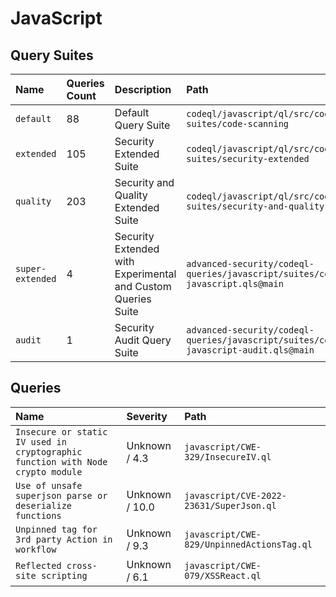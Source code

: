 # JavaScript

## Query Suites
<!-- AUTOMATION-SUITES -->
| Name | Queries Count | Description | Path |
| :--- | :---- | :--- | :--- |
| `default` | 88 | Default Query Suite | `codeql/javascript/ql/src/codeql-suites/code-scanning` |
| `extended` | 105 | Security Extended Suite | `codeql/javascript/ql/src/codeql-suites/security-extended` |
| `quality` | 203 | Security and Quality Extended Suite | `codeql/javascript/ql/src/codeql-suites/security-and-quality` |
| `super-extended` | 4 | Security Extended with Experimental and Custom Queries Suite | `advanced-security/codeql-queries/javascript/suites/codeql-javascript.qls@main` |
| `audit` | 1 | Security Audit Query Suite | `advanced-security/codeql-queries/javascript/suites/codeql-javascript-audit.qls@main` |


<!-- AUTOMATION-SUITES -->

## Queries
<!-- AUTOMATION-QUERIES -->
| Name | Severity | Path |
| :--- | :------- | :--- |
| `Insecure or static IV used in cryptographic function with Node crypto module` | Unknown / 4.3 | `javascript/CWE-329/InsecureIV.ql` |
| `Use of unsafe superjson parse or deserialize functions` | Unknown / 10.0 | `javascript/CVE-2022-23631/SuperJson.ql` |
| `Unpinned tag for 3rd party Action in workflow` | Unknown / 9.3 | `javascript/CWE-829/UnpinnedActionsTag.ql` |
| `Reflected cross-site scripting` | Unknown / 6.1 | `javascript/CWE-079/XSSReact.ql` |


<!-- AUTOMATION-QUERIES -->
